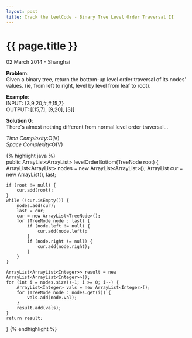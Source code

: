 ```yaml
---
layout: post
title: Crack the LeetCode - Binary Tree Level Order Traversal II
---
```


{{ page.title }}
================

<p class="meta">02 March 2014 - Shanghai </p>

**Problem**:  
Given a binary tree, return the bottom-up level order traversal of its nodes' values. (ie, from left to right, level by level from leaf to root).

**Example**:    
INPUT: {3,9,20,#,#,15,7}  
OUTPUT: [[15,7], [9,20], [3]]

**Solution 0**:  
There's almost nothing different from normal level order traversal...

*Time Complexity*:O(V)  
*Space Complexity*:O(V)  

{% highlight java %}  
public ArrayList<ArrayList<Integer>> levelOrderBottom(TreeNode root) {
    ArrayList<ArrayList<TreeNode>> nodes = new ArrayList<ArrayList<TreeNode>>();
    ArrayList<TreeNode> cur = new ArrayList<TreeNode>(), last;

    if (root != null) {
        cur.add(root);
    }
    while (!cur.isEmpty()) {
        nodes.add(cur);
        last = cur;
        cur = new ArrayList<TreeNode>();
        for (TreeNode node : last) {
            if (node.left != null) {
                cur.add(node.left);
            }
            if (node.right != null) {
                cur.add(node.right);
            }
        }
    }

    ArrayList<ArrayList<Integer>> result = new ArrayList<ArrayList<Integer>>();
    for (int i = nodes.size()-1; i >= 0; i--) {
        ArrayList<Integer> vals = new ArrayList<Integer>();
        for (TreeNode node : nodes.get(i)) {
            vals.add(node.val);
        }
        result.add(vals);
    }
    return result;
}
{% endhighlight %}

